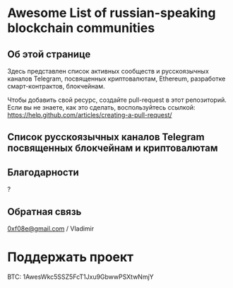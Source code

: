 # Awesome List of russian-speaking blockchain communities

## Об этой странице
Здесь представлен список активных сообществ и русскоязычных каналов Telegram,
посвященных криптовалютам, Ethereum, разработке смарт-контрактов, блокчейнам.

Чтобы добавить свой ресурс, создайте pull-request в этот репозиторий.
Если вы не знаете, как это сделать, воспользуйтесь ссылкой: https://help.github.com/articles/creating-a-pull-request/

## Список русскоязычных каналов Telegram посвященных блокчейнам и криптовалютам

## Благодарности
?

## Обратная связь
0xf08e@gmail.com / Vladimir

# Поддержать проект
BTC: 1AwesWkc5SSZ5FcT1Jxu9GbwwPSXtwNmjY

